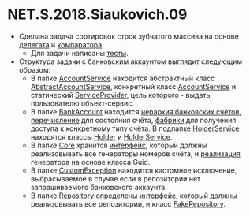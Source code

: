 # NET.S.2018.Siaukovich.09

* Сделана задача сортировок строк зубчатого массива на основе [делегата](https://github.com/Siaukovich/NET.S.2018.Siaukovich.09/blob/master/Matrix/MatrixSortByDelegate.cs) и [компаратора](https://github.com/Siaukovich/NET.S.2018.Siaukovich.09/blob/master/Matrix/MatrixSortByComparer.cs).
    * Для задачи написаны [тесты](https://github.com/Siaukovich/NET.S.2018.Siaukovich.09/blob/master/Matrix.Tests/MatrixSortTests.cs).
* Структура задачи с банковским аккаунтом выглядит следующим образом:
    * В папке [AccountService](https://github.com/Siaukovich/NET.S.2018.Siaukovich.09/tree/master/AccountServicet) находится абстрактный класс [AbstractAccountService](https://github.com/Siaukovich/NET.S.2018.Siaukovich.09/blob/master/AccountService/AbstractAccountService.cs),   конкретный класс [AccountService](https://github.com/Siaukovich/NET.S.2018.Siaukovich.09/blob/master/AccountService/AccountService.cs) и статический [ServiceProvider](https://github.com/Siaukovich/NET.S.2018.Siaukovich.09/blob/master/AccountService/ServiceProvider.cs), цель которого - выдать пользователю объект-сервис.
    * В папке [BankAccount](https://github.com/Siaukovich/NET.S.2018.Siaukovich.09/tree/master/BankAccount) находится [иерархия банковских счётов](https://github.com/Siaukovich/NET.S.2018.Siaukovich.09/tree/master/BankAccount/Bank%20Accounts), [перечисление](https://github.com/Siaukovich/NET.S.2018.Siaukovich.09/blob/master/BankAccount/Bank%20Accounts/BankAccountStatus.cs) для состояния счёта, [фабрики](https://github.com/Siaukovich/NET.S.2018.Siaukovich.09/tree/master/BankAccount/Factories) для получения доступа к конкретному типу счёта. В подпапке [HolderService](https://github.com/Siaukovich/NET.S.2018.Siaukovich.09/tree/master/HolderService) находятся классы [Holder](https://github.com/Siaukovich/NET.S.2018.Siaukovich.09/blob/master/BankAccount/HolderService/Holder.cs) и [HolderService](https://github.com/Siaukovich/NET.S.2018.Siaukovich.09/blob/master/BankAccount/HolderService/HolderService.cs).
    * В папке [Core](https://github.com/Siaukovich/NET.S.2018.Siaukovich.09/tree/master/Core) хранится [интерфейс](https://github.com/Siaukovich/NET.S.2018.Siaukovich.09/blob/master/Core/IAccountNumberService.cs), который должны реализовывать все генераторы номеров счёта, и [реализация](https://github.com/Siaukovich/NET.S.2018.Siaukovich.09/blob/master/Core/GuidAbstractNumberService.cs) генератора на основе класса Guid.
    * В папке [CustomException](https://github.com/Siaukovich/NET.S.2018.Siaukovich.09/tree/master/CustomExceptions) находится кастомное исключение, выбрасываемое в случае если в репозитории нет запрашиваемого банковского аккаунта.
    * В папке [Repository](https://github.com/Siaukovich/NET.S.2018.Siaukovich.09/tree/master/Repository) определены [интерфейс](https://github.com/Siaukovich/NET.S.2018.Siaukovich.09/blob/master/Repository/IRepository.cs), который должны реализовывать все репозитории, и класс [FakeRepository](https://github.com/Siaukovich/NET.S.2018.Siaukovich.09/blob/master/Repository/FakeRepository.cs).
